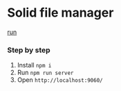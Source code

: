 # Solid file manager

[run](https://nmalcev.github.io/soliddemo/) 

### Step by step

1. Install `npm i`
2. Run `npm run server`
3. Open `http://localhost:9060/`


